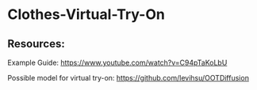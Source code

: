 # Clothes-Virtual-Try-On

## Resources:
Example Guide: https://www.youtube.com/watch?v=C94pTaKoLbU

Possible model for virtual try-on: https://github.com/levihsu/OOTDiffusion
